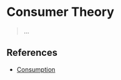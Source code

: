 # Consumer Theory

> ...

## References

- [Consumption](https://en.wikipedia.org/wiki/Consumption_(economics))
